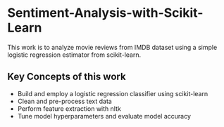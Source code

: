 # Sentiment-Analysis-with-Scikit-Learn
This work is to analyze movie reviews from IMDB dataset using a simple logistic regression estimator from scikit-learn.

## Key Concepts of this work
- Build and employ a logistic regression classifier using scikit-learn
- Clean and pre-process text data
- Perform feature extraction with nltk
- Tune model hyperparameters and evaluate model accuracy
